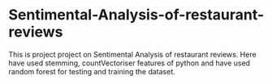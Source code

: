 # Sentimental-Analysis-of-restaurant-reviews
This is project project on Sentimental Analysis of restaurant reviews. Here have used stemming, countVectoriser features of python and have used random forest for testing and training the dataset.
